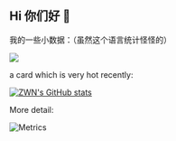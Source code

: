 ## Hi 你们好 👋
我的一些小数据：（虽然这个语言统计怪怪的）

<a><img align="center" src="https://github-readme-stats.vercel.app/api/top-langs/?username=Linyxxxxx&layout=compact&theme=buefy&hide_border=true" /></a> 

a card which is very hot recently:

[![ZWN's GitHub stats](https://github-readme-stats.vercel.app/api?username=ZWN2001)](https://github.com/anuraghazra/github-readme-stats)

More detail:

![Metrics](https://metrics.lecoq.io/ZWN2001?template=classic&config.timezone=Asia%2FShanghai)
